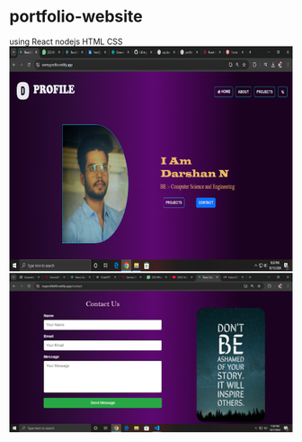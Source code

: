 # portfolio-website
using React nodejs  HTML CSS
<img src="https://github.com/Darshan-008/portfolio-website/blob/main/Screenshot%20(106).png" height="400" width="800"/>
<img src="https://github.com/Darshan-008/portfolio-website/blob/main/Screenshot%20(103).png"/>
